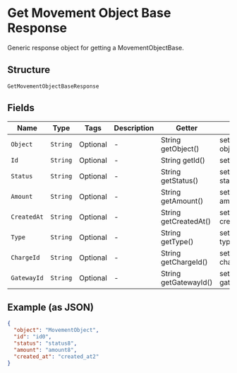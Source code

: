 
# Get Movement Object Base Response

Generic response object for getting a MovementObjectBase.

## Structure

`GetMovementObjectBaseResponse`

## Fields

| Name | Type | Tags | Description | Getter | Setter |
|  --- | --- | --- | --- | --- | --- |
| `Object` | `String` | Optional | - | String getObject() | setObject(String object) |
| `Id` | `String` | Optional | - | String getId() | setId(String id) |
| `Status` | `String` | Optional | - | String getStatus() | setStatus(String status) |
| `Amount` | `String` | Optional | - | String getAmount() | setAmount(String amount) |
| `CreatedAt` | `String` | Optional | - | String getCreatedAt() | setCreatedAt(String createdAt) |
| `Type` | `String` | Optional | - | String getType() | setType(String type) |
| `ChargeId` | `String` | Optional | - | String getChargeId() | setChargeId(String chargeId) |
| `GatewayId` | `String` | Optional | - | String getGatewayId() | setGatewayId(String gatewayId) |

## Example (as JSON)

```json
{
  "object": "MovementObject",
  "id": "id0",
  "status": "status8",
  "amount": "amount8",
  "created_at": "created_at2"
}
```

